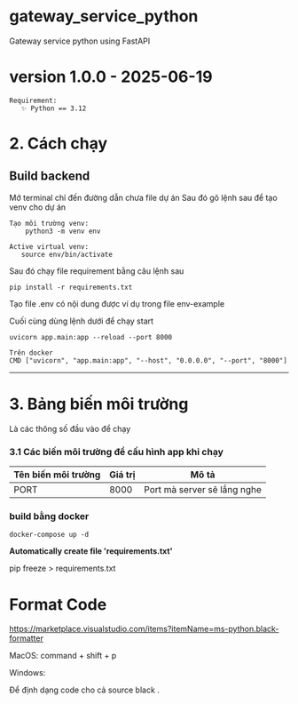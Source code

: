 # gateway_service_python
Gateway service python using FastAPI

# version 1.0.0 - 2025-06-19

```
Requirement:
   ✨ Python == 3.12
```

# 2. Cách chạy

## Build backend

Mở terminal chỉ đến đường dẫn chưa file dự án
Sau đó gõ lệnh sau để tạo venv cho dự án

```
Tạo môi trường venv:
    python3 -m venv env

Active virtual venv:
   source env/bin/activate
```

Sau đó chạy file requirement bằng câu lệnh sau

```
pip install -r requirements.txt
```

Tạo file .env có nội dung được ví dụ trong file env-example

Cuối cùng dùng lệnh dưới để chạy start

```
uvicorn app.main:app --reload --port 8000

Trên docker
CMD ["uvicorn", "app.main:app", "--host", "0.0.0.0", "--port", "8000"]
```

---

# 3. Bảng biến môi trường

Là các thông số đầu vào để chạy

### 3.1 Các biến môi trường để cấu hình app khi chạy

| Tên biến môi trường | Giá trị    | Mô tả                               |
| ------------------- | ---------- | ----------------------------------- |
| PORT                | 8000       | Port mà server sẽ lắng nghe         |


### build bằng docker

```
docker-compose up -d

```

**Automatically create file 'requirements.txt'**

pip freeze > requirements.txt

# Format Code

https://marketplace.visualstudio.com/items?itemName=ms-python.black-formatter

MacOS: command + shift + p

Windows:

Để định dạng code cho cả source
black .
